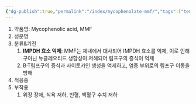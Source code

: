 ```yaml
---
{"dg-publish":true,"permalink":"/index/mycophenolate-mmf/","tags":["template"],"created":"2025-10-05T22:06:25.979+09:00","updated":"2025-10-05T22:07:41.591+09:00"}
---
```


1. 약품명: Mycophenolic acid, MMF
2. 성분명
3. 분류&기전 
	1. **IMPDH 효소 억제**: MMF는 체내에서 대사되어 IMPDH 효소를 억제, 이로 인해 구아닌 뉴클레오티드 생합성이 저해되어 림프구의 증식이 억제
	2. B·T림프구의 증식과 사이토카인 생성을 억제하고, 염증 부위로의 림프구 이동을 방해
4. 적응증
5. 부작용
	1. 위장 장애, 식욕 저하, 빈혈, 백혈구 수치 저하